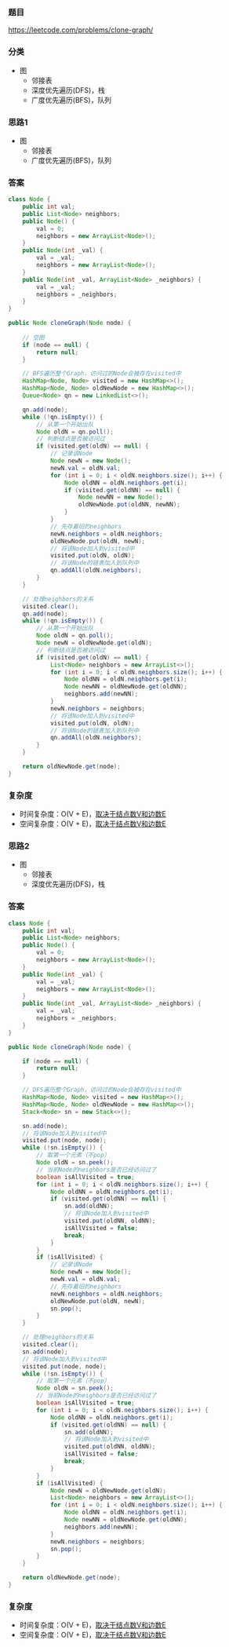 ### 题目
https://leetcode.com/problems/clone-graph/

### 分类
* 图
    * 邻接表
    * 深度优先遍历(DFS)，栈
    * 广度优先遍历(BFS)，队列

### 思路1
* 图
    * 邻接表
    * 广度优先遍历(BFS)，队列

### 答案
```java
class Node {
    public int val;
    public List<Node> neighbors;
    public Node() {
        val = 0;
        neighbors = new ArrayList<Node>();
    }
    public Node(int _val) {
        val = _val;
        neighbors = new ArrayList<Node>();
    }
    public Node(int _val, ArrayList<Node> _neighbors) {
        val = _val;
        neighbors = _neighbors;
    }
}

public Node cloneGraph(Node node) {
    
    // 空图
    if (node == null) {
        return null;
    }

    // BFS遍历整个Graph，访问过的Node会被存在visited中
    HashMap<Node, Node> visited = new HashMap<>();
    HashMap<Node, Node> oldNewNode = new HashMap<>();
    Queue<Node> qn = new LinkedList<>();

    qn.add(node);
    while (!qn.isEmpty()) {
        // 从第一个开始出队
        Node oldN = qn.poll();
        // 判断结点是否被访问过
        if (visited.get(oldN) == null) {
            // 记录该Node
            Node newN = new Node();
            newN.val = oldN.val;
            for (int i = 0; i < oldN.neighbors.size(); i++) {
                Node oldNN = oldN.neighbors.get(i);
                if (visited.get(oldNN) == null) {
                    Node newNN = new Node();
                    oldNewNode.put(oldNN, newNN);
                }
            }
            // 先存着旧的neighbors
            newN.neighbors = oldN.neighbors;
            oldNewNode.put(oldN, newN);
            // 将该Node加入到visited中
            visited.put(oldN, oldN);
            // 将该Node的链表加入到队列中
            qn.addAll(oldN.neighbors);
        }
    }

    // 处理neighbors的关系
    visited.clear();
    qn.add(node);
    while (!qn.isEmpty()) {
        // 从第一个开始出队
        Node oldN = qn.poll();
        Node newN = oldNewNode.get(oldN);
        // 判断结点是否被访问过
        if (visited.get(oldN) == null) {
            List<Node> neighbors = new ArrayList<>();
            for (int i = 0; i < oldN.neighbors.size(); i++) {
                Node oldNN = oldN.neighbors.get(i);
                Node newNN = oldNewNode.get(oldNN);
                neighbors.add(newNN);
            }
            newN.neighbors = neighbors;
            // 将该Node加入到visited中
            visited.put(oldN, oldN);
            // 将该Node的链表加入到队列中
            qn.addAll(oldN.neighbors);
        }
    }

    return oldNewNode.get(node);
}
```

### 复杂度
* 时间复杂度：O(V + E)，[取决于结点数V和边数E](https://github.com/HolmesJJ/CS2040S-Data-Structures-and-Algorithms/wiki/Breadth-First-Search(BFS)-and-Depth-First-Search(DFS))
* 空间复杂度：O(V + E)，[取决于结点数V和边数E](https://github.com/HolmesJJ/CS2040S-Data-Structures-and-Algorithms/wiki/Breadth-First-Search(BFS)-and-Depth-First-Search(DFS))

### 思路2
* 图
    * 邻接表
    * 深度优先遍历(DFS)，栈

### 答案
```java
class Node {
    public int val;
    public List<Node> neighbors;
    public Node() {
        val = 0;
        neighbors = new ArrayList<Node>();
    }
    public Node(int _val) {
        val = _val;
        neighbors = new ArrayList<Node>();
    }
    public Node(int _val, ArrayList<Node> _neighbors) {
        val = _val;
        neighbors = _neighbors;
    }
}

public Node cloneGraph(Node node) {

    if (node == null) {
        return null;
    }

    // DFS遍历整个Graph，访问过的Node会被存在visited中
    HashMap<Node, Node> visited = new HashMap<>();
    HashMap<Node, Node> oldNewNode = new HashMap<>();
    Stack<Node> sn = new Stack<>();

    sn.add(node);
    // 将该Node加入到visited中
    visited.put(node, node);
    while (!sn.isEmpty()) {
        // 取第一个元素（不pop）
        Node oldN = sn.peek();
        // 当前Node的neighbors是否已经访问过了
        boolean isAllVisited = true;
        for (int i = 0; i < oldN.neighbors.size(); i++) {
            Node oldNN = oldN.neighbors.get(i);
            if (visited.get(oldNN) == null) {
                sn.add(oldNN);
                // 将该Node加入到visited中
                visited.put(oldNN, oldNN);
                isAllVisited = false;
                break;
            }
        }
        if (isAllVisited) {
            // 记录该Node
            Node newN = new Node();
            newN.val = oldN.val;
            // 先存着旧的neighbors
            newN.neighbors = oldN.neighbors;
            oldNewNode.put(oldN, newN);
            sn.pop();
        }
    }

    // 处理neighbors的关系
    visited.clear();
    sn.add(node);
    // 将该Node加入到visited中
    visited.put(node, node);
    while (!sn.isEmpty()) {
        // 取第一个元素（不pop）
        Node oldN = sn.peek();
        // 当前Node的neighbors是否已经访问过了
        boolean isAllVisited = true;
        for (int i = 0; i < oldN.neighbors.size(); i++) {
            Node oldNN = oldN.neighbors.get(i);
            if (visited.get(oldNN) == null) {
                sn.add(oldNN);
                // 将该Node加入到visited中
                visited.put(oldNN, oldNN);
                isAllVisited = false;
                break;
            }
        }
        if (isAllVisited) {
            Node newN = oldNewNode.get(oldN);
            List<Node> neighbors = new ArrayList<>();
            for (int i = 0; i < oldN.neighbors.size(); i++) {
                Node oldNN = oldN.neighbors.get(i);
                Node newNN = oldNewNode.get(oldNN);
                neighbors.add(newNN);
            }
            newN.neighbors = neighbors;
            sn.pop();
        }
    }

    return oldNewNode.get(node);
}
```

### 复杂度
* 时间复杂度：O(V + E)，[取决于结点数V和边数E](https://github.com/HolmesJJ/CS2040S-Data-Structures-and-Algorithms/wiki/Breadth-First-Search(BFS)-and-Depth-First-Search(DFS))
* 空间复杂度：O(V + E)，[取决于结点数V和边数E](https://github.com/HolmesJJ/CS2040S-Data-Structures-and-Algorithms/wiki/Breadth-First-Search(BFS)-and-Depth-First-Search(DFS))
